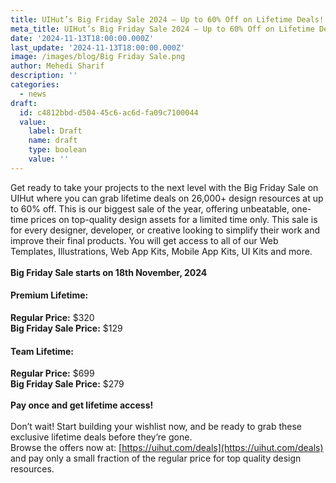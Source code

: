 ```yaml
---
title: UIHut’s Big Friday Sale 2024 – Up to 60% Off on Lifetime Deals!
meta_title: UIHut’s Big Friday Sale 2024 – Up to 60% Off on Lifetime Deals
date: '2024-11-13T18:00:00.000Z'
last_update: '2024-11-13T18:00:00.000Z'
image: /images/blog/Big Friday Sale.png
author: Mehedi Sharif
description: ''
categories:
  - news
draft:
  id: c4812bbd-d504-45c6-ac6d-fa09c7100044
  value:
    label: Draft
    name: draft
    type: boolean
    value: ''
---
```

Get ready to take your projects to the next level with the Big Friday Sale on UIHut where you can grab lifetime deals on 26,000+ design resources at up to 60% off. This is our biggest sale of the year, offering unbeatable, one-time prices on top-quality design assets for a limited time only. This sale is for every designer, developer, or creative looking to simplify their work and improve their final products. You will get access to all of our Web Templates, Illustrations, Web App Kits, Mobile App Kits, UI Kits and more.\
\
**Big Friday Sale starts on 18th November, 2024**

#### **Premium Lifetime:**

**Regular Price:** $320\
**Big Friday Sale Price:** $129

#### **Team Lifetime:**

**Regular Price:** $699\
**Big Friday Sale Price:** $279\
\
**Pay once and get lifetime access!**\
\
Don’t wait! Start building your wishlist now, and be ready to grab these exclusive lifetime deals before they’re gone. \
Browse the offers now at: [https://uihut.com/deals](https://uihut.com/deals) and pay only a small fraction of the regular price for top quality design resources.
